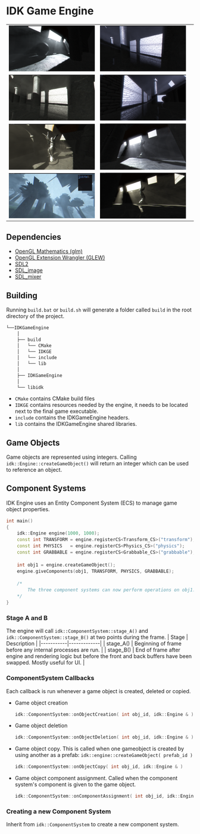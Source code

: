 
# IDK Game Engine

| | | |
|-|-|-|
|<img src="scr1.png">|<img src="scr12.png">| |
|<img src="scr0.png">|<img src="scr13.png">| |
|<img src="scr9.png">|<img src="scr2.png">| |
|<img src="scr3.png">|<img src="scr10.png">| |


##  Dependencies
- [OpenGL Mathematics (glm)](https://github.com/g-truc/glm)
- [OpenGL Extension Wrangler (GLEW)](https://github.com/nigels-com/glew)
- [SDL2](https://github.com/libsdl-org/SDL)
- [SDL_image](https://github.com/libsdl-org/SDL_image)
- [SDL_mixer](https://github.com/libsdl-org/SDL_mixer)



## Building
Running `build.bat` or `build.sh` will generate a folder called `build` in the root directory of the project. 
```
└──IDKGameEngine
    │
    ├── build
    │   └── CMake
    │   └── IDKGE
    │   └── include
    │   └── lib
    │
    ├── IDKGameEngine
    │
    └── libidk
```

- `CMake` contains CMake build files
- `IDKGE` contains resources needed by the engine, it needs to be located next to the final game executable.
- `include` contains the IDKGameEngine headers.
- `lib` contains the IDKGameEngine shared libraries.


## Game Objects
Game objects are represented using integers. Calling `idk::Engine::createGameObject()` will return an integer which can be used to reference an object.

## Component Systems
IDK Engine uses an Entity Component System (ECS) to manage game object properties.


```C++
int main()
{
    idk::Engine engine(1000, 1000);
    const int TRANSFORM = engine.registerCS<Transform_CS>("transform");
    const int PHYSICS   = engine.registerCS<Physics_CS>("physics");
    const int GRABBABLE = engine.registerCS<Grabbable_CS>("grabbable");
    
    int obj1 = engine.createGameObject();
    engine.giveComponents(obj1, TRANSFORM, PHYSICS, GRABBABLE);

    /*
        The three component systems can now perform operations on obj1.
    */
}
```

### Stage A and B
The engine will call `idk::ComponentSystem::stage_A()` and `idk::ComponentSystem::stage_B()` at two points during the frame.
| Stage     | Description |
|-----------|-------------|
| stage_A() | Beginning of frame before any internal processes are run. |
| stage_B() | End of frame after engine and rendering logic but before the front and back buffers have been swapped. Mostly useful for UI. |


### ComponentSystem Callbacks
Each callback is run whenever a game object is created, deleted or copied.

- Game object creation
    ```C++
    idk::ComponentSystem::onObjectCreation( int obj_id, idk::Engine & )
    ```


- Game object deletion
    ```C++
    idk::ComponentSystem::onObjectDeletion( int obj_id, idk::Engine & )
    ```


- Game object copy. This is called when one gameobject is created by using another as a prefab: `idk::engine::createGameObject( prefab_id )`
    ```C++
    idk::ComponentSystem::onObjectCopy( int obj_id, idk::Engine & )
    ```


- Game object component assignment. Called when the component system's component is given to the game object.
    ```C++
    idk::ComponentSystem::onComponentAssignment( int obj_id, idk::Engine & )
    ```

### Creating a new Component System
Inherit from `idk::ComponentSystem` to create a new component system.

